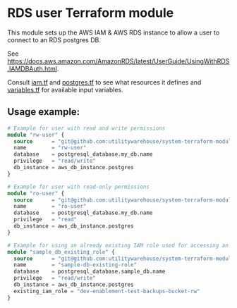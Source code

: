 # RDS user Terraform module

This module sets up the AWS IAM & AWS RDS instance to allow a user to connect to an RDS postgres DB.

See https://docs.aws.amazon.com/AmazonRDS/latest/UserGuide/UsingWithRDS.IAMDBAuth.html.

Consult [iam.tf](iam.tf) and [postgres.tf](postgres.tf) to see what resources it defines and [variables.tf](variables.tf) for available input variables.

## Usage example:

```terraform
# Example for user with read and write permissions
module "rw-user" {
  source      = "git@github.com:utilitywarehouse/system-terraform-modules//rds_user?ref=f975070ee79796f23db6a87c4403c27acf9b77e1"
  name        = "rw-user"
  database    = postgresql_database.my_db.name
  privilege   = "read/write"
  db_instance = aws_db_instance.postgres
}

# Example for user with read-only permissions
module "ro-user" {
  source      = "git@github.com:utilitywarehouse/system-terraform-modules//rds_user?ref=f975070ee79796f23db6a87c4403c27acf9b77e1"
  name        = "ro-user"
  database    = postgresql_database.my_db.name
  privilege   = "read"
  db_instance = aws_db_instance.postgres
}

# Example for using an already existing IAM role used for accessing an S3 bucket: 
module "sample_db_existing_role" {
  source      = "git@github.com:utilitywarehouse/system-terraform-modules//rds_user?ref=b07882f5fd16608af060ba589bf9f4db578a411a"
  name        = "sample-db-existing-role"
  database    = postgresql_database.sample_db.name
  privilege   = "read/write"
  db_instance = aws_db_instance.postgres
  existing_iam_role = "dev-enablement-test-backups-bucket-rw"
}

```
